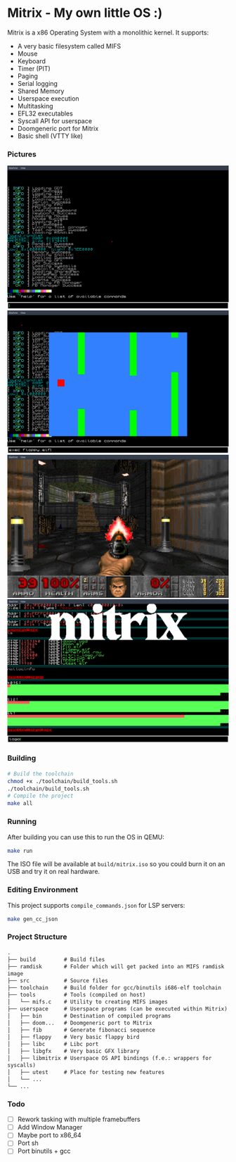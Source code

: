 # Mitrix - My own little OS :)

Mitrix is a x86 Operating System with a monolithic kernel.
It supports:
- A very basic filesystem called MIFS
- Mouse
- Keyboard
- Timer (PIT)
- Paging
- Serial logging
- Shared Memory
- Userspace execution
- Multitasking
- EFL32 executables
- Syscall API for userspace
- Doomgeneric port for Mitrix
- Basic shell (VTTY like)

### Pictures

<img src=".github/assets/mitrix1.png">
<img src=".github/assets/mitrix2.png">
<img src=".github/assets/mitrix3.png">
<img src=".github/assets/mitrix4.png">

### Building

```sh
# Build the toolchain
chmod +x ./toolchain/build_tools.sh
./toolchain/build_tools.sh
# Compile the project
make all
```

### Running

After building you can use this to run the OS in QEMU:
```sh
make run
```
The ISO file will be available at `build/mitrix.iso` so
you could burn it on an USB and try it on real hardware.

### Editing Environment

This project supports `compile_commands.json` for LSP servers:
```sh
make gen_cc_json
```

### Project Structure

    .
    ├── build         # Build files
    ├── ramdisk       # Folder which will get packed into an MIFS ramdisk image
    ├── src           # Source files
    ├── toolchain     # Build folder for gcc/binutils i686-elf toolchain
    ├── tools         # Tools (compiled on host)
    │   └── mifs.c    # Utility to creating MIFS images
    ├── userspace     # Userspace programs (can be executed within Mitrix)
    │   ├── bin       # Destination of compiled programs
    │   ├── doom...   # Doomgeneric port to Mitrix
    │   ├── fib       # Generate fibonacci sequence
    │   ├── flappy    # Very basic flappy bird
    │   ├── libc      # Libc port
    │   ├── libgfx    # Very basic GFX library
    │   ├── libmitrix # Userspace OS API bindings (f.e.: wrappers for syscalls)
    │   ├── utest     # Place for testing new features
    │   └── ...
    └── ...

### Todo

- [ ] Rework tasking with multiple framebuffers
- [ ] Add Window Manager
- [ ] Maybe port to x86_64
- [ ] Port sh
- [ ] Port binutils + gcc
